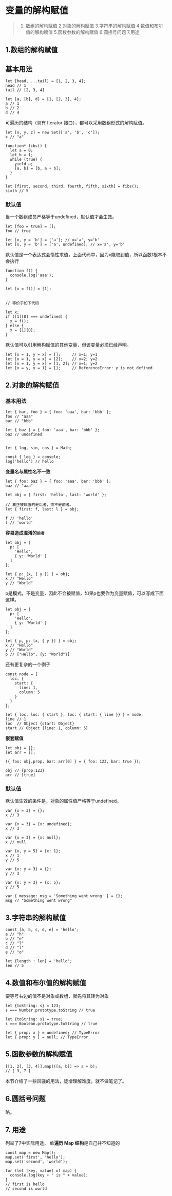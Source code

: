 # 变量的解构赋值

> 1. 数组的解构赋值
2.对象的解构赋值
3.字符串的解构赋值
4.数值和布尔值的解构赋值
5.函数参数的解构赋值
6.圆括号问题
7.用途

## 1.数组的解构赋值

## 基本用法

```
let [head, ...tail] = [1, 2, 3, 4];
head // 1
tail // [2, 3, 4]

let [a, [b], d] = [1, [2, 3], 4];
a // 1
b // 2
d // 4
```


可遍历的结构（具有 Iterator 接口），都可以采用数组形式的解构赋值。

```
let [x, y, z] = new Set(['a', 'b', 'c']);
x // "a"

function* fibs() {
  let a = 0;
  let b = 1;
  while (true) {
    yield a;
    [a, b] = [b, a + b];
  }
}

let [first, second, third, fourth, fifth, sixth] = fibs();
sixth // 5
```

### 默认值

当一个数组成员严格等于undefined，默认值才会生效。

```
let [foo = true] = [];
foo // true

let [x, y = 'b'] = ['a']; // x='a', y='b'
let [x, y = 'b'] = ['a', undefined]; // x='a', y='b'
```

默认值是一个表达式会惰性求值，上面代码中，因为x能取到值，所以函数f根本不会执行

```
function f() {
  console.log('aaa');
}

let [x = f()] = [1];


// 等价于如下代码

let x;
if ([1][0] === undefined) {
  x = f();
} else {
  x = [1][0];
}
```

默认值可以引用解构赋值的其他变量，但该变量必须已经声明。

```
let [x = 1, y = x] = [];     // x=1; y=1
let [x = 1, y = x] = [2];    // x=2; y=2
let [x = 1, y = x] = [1, 2]; // x=1; y=2
let [x = y, y = 1] = [];     // ReferenceError: y is not defined
```

## 2.对象的解构赋值


### 基本用法


```
let { bar, foo } = { foo: 'aaa', bar: 'bbb' };
foo // "aaa"
bar // "bbb"

let { baz } = { foo: 'aaa', bar: 'bbb' };
baz // undefined


let { log, sin, cos } = Math;

const { log } = console;
log('hello') // hello
```

**变量名与属性名不一致**

```
let { foo: baz } = { foo: 'aaa', bar: 'bbb' };
baz // "aaa"

let obj = { first: 'hello', last: 'world' };

// 真正被赋值的是后者，而不是前者。
let { first: f, last: l } = obj;

f // 'hello'
l // 'world'
```

**容易造成混淆的`前者`**

```
let obj = {
  p: [
    'Hello',
    { y: 'World' }
  ]
};

let { p: [x, { y }] } = obj;
x // "Hello"
y // "World"
```

p是模式，不是变量，因此不会被赋值，如果p也要作为变量赋值，可以写成下面这样。

```
let obj = {
  p: [
    'Hello',
    { y: 'World' }
  ]
};

let { p, p: [x, { y }] } = obj;
x // "Hello"
y // "World"
p // ["Hello", {y: "World"}]
```

还有更复杂的一个例子

```
const node = {
  loc: {
    start: {
      line: 1,
      column: 5
    }
  }
};

let { loc, loc: { start }, loc: { start: { line }} } = node;
line // 1
loc  // Object {start: Object}
start // Object {line: 1, column: 5}
```

**嵌套赋值**

```
let obj = {};
let arr = [];

({ foo: obj.prop, bar: arr[0] } = { foo: 123, bar: true });

obj // {prop:123}
arr // [true]
```


### 默认值

默认值生效的条件是，对象的属性值严格等于undefined。

```
var {x = 3} = {};
x // 3

var {x = 3} = {x: undefined};
x // 3

var {x = 3} = {x: null};
x // null

var {x, y = 5} = {x: 1};
x // 1
y // 5

var {x: y = 3} = {};
y // 3

var {x: y = 3} = {x: 5};
y // 5

var { message: msg = 'Something went wrong' } = {};
msg // "Something went wrong"

```


## 3.字符串的解构赋值

```
const [a, b, c, d, e] = 'hello';
a // "h"
b // "e"
c // "l"
d // "l"
e // "o"

let {length : len} = 'hello';
len // 5
```

## 4.数值和布尔值的解构赋值  

要等号右边的值不是对象或数组，就先将其转为对象

```
let {toString: s} = 123;
s === Number.prototype.toString // true

let {toString: s} = true;
s === Boolean.prototype.toString // true

let { prop: x } = undefined; // TypeError
let { prop: y } = null; // TypeError
```

## 5.函数参数的解构赋值

```
[[1, 2], [3, 4]].map(([a, b]) => a + b);
// [ 3, 7 ]
```

本节介绍了一些风骚的用法，徒增理解难度，就不做笔记了。

## 6.圆括号问题

略。

## 7. 用途

列举了7中实际用途， 单**遍历 Map 结构**是自己并不知道的

```
const map = new Map();
map.set('first', 'hello');
map.set('second', 'world');

for (let [key, value] of map) {
  console.log(key + " is " + value);
}
// first is hello
// second is world
```
















































